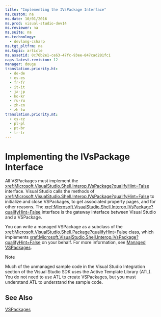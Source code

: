 ```yaml
---
title: "Implementing the IVsPackage Interface"
ms.custom: na
ms.date: 10/01/2016
ms.prod: visual-studio-dev14
ms.reviewer: na
ms.suite: na
ms.technology: 
  - devlang-csharp
ms.tgt_pltfrm: na
ms.topic: article
ms.assetid: 0c76b2e1-ce63-47fc-93ee-847cad281fc1
caps.latest.revision: 12
manager: douge
translation.priority.ht: 
  - de-de
  - es-es
  - fr-fr
  - it-it
  - ja-jp
  - ko-kr
  - ru-ru
  - zh-cn
  - zh-tw
translation.priority.mt: 
  - cs-cz
  - pl-pl
  - pt-br
  - tr-tr
---
```

# Implementing the IVsPackage Interface
All VSPackages must implement the <xref:Microsoft.VisualStudio.Shell.Interop.IVsPackage?qualifyHint=False> interface. Visual Studio calls the methods of <xref:Microsoft.VisualStudio.Shell.Interop.IVsPackage?qualifyHint=False> to initialize and close VSPackages, to get associated property pages, and for other reasons. The <xref:Microsoft.VisualStudio.Shell.Interop.IVsPackage?qualifyHint=False> interface is the gateway interface between Visual Studio and a VSPackage.  
  
 You can write a managed VSPackage as a subclass of the <xref:Microsoft.VisualStudio.Shell.Package?qualifyHint=False> class, which implements <xref:Microsoft.VisualStudio.Shell.Interop.IVsPackage?qualifyHint=False> on your behalf. For more information, see [Managed VSPackages](../VS_not_in_toc/Managed-VSPackages.md).  
  
> [!NOTE]
>  Much of the unmanaged sample code in the Visual Studio Integration section of the Visual Studio SDK uses the Active Template Library (ATL). You do not need to use ATL to create VSPackages, but you must understand ATL to understand the sample code.  
  
## See Also  
 [VSPackages](../Topic/VSPackages.md)